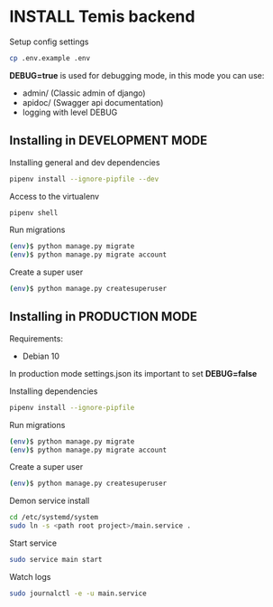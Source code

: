 # INSTALL Temis backend

Setup config settings
```sh
cp .env.example .env
```

__DEBUG=true__ is used for debugging mode, in this mode you can use:
- admin/ (Classic admin of django)
- apidoc/ (Swagger api documentation)
- logging with level DEBUG

## Installing in DEVELOPMENT MODE
Installing general and dev dependencies
```sh
pipenv install --ignore-pipfile --dev
```

Access to the virtualenv
```sh
pipenv shell
```

Run migrations
```sh
(env)$ python manage.py migrate
(env)$ python manage.py migrate account
```

Create a super user
```sh
(env)$ python manage.py createsuperuser
```

## Installing in PRODUCTION MODE
Requirements:
- Debian 10

In production mode settings.json its important to set __DEBUG=false__

Installing dependencies
```sh
pipenv install --ignore-pipfile
```

Run migrations
```sh
(env)$ python manage.py migrate
(env)$ python manage.py migrate account
```

Create a super user
```sh
(env)$ python manage.py createsuperuser
```

Demon service install
```sh
cd /etc/systemd/system
sudo ln -s <path root project>/main.service .
```

Start service
```sh
sudo service main start
```

Watch logs
```sh
sudo journalctl -e -u main.service
```
